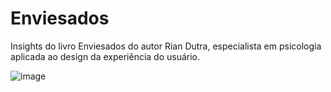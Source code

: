 # Enviesados
Insights do livro Enviesados do autor Rian Dutra, especialista em psicologia aplicada ao design da experiência do usuário.

![image](https://github.com/user-attachments/assets/d24590a8-4738-42a1-b26b-503b19c50e30)


